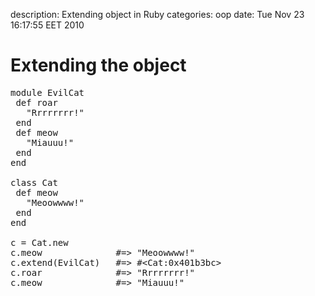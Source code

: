 description: Extending object in Ruby
categories: oop
date: Tue Nov 23 16:17:55 EET 2010

# Extending the object

<pre class="ruby">module EvilCat
 def roar
   "Rrrrrrrr!"
 end
 def meow
   "Miauuu!"
 end
end

class Cat
 def meow
   "Meoowwww!"
 end
end

c = Cat.new
c.meow              #=> "Meoowwww!"
c.extend(EvilCat)   #=> #&lt;Cat:0x401b3bc&gt;
c.roar              #=> "Rrrrrrrr!"
c.meow              #=> "Miauuu!"
</pre>